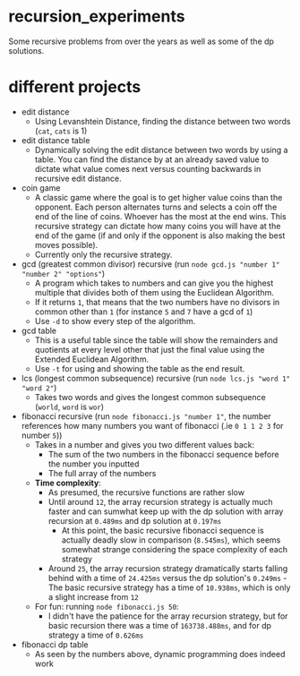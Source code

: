 # recursion_experiments
Some recursive problems from over the years as well as some of the dp solutions.

# different projects
- edit distance
  - Using Levanshtein Distance, finding the distance between two words (`cat`, `cats` is 1)
- edit distance table
  - Dynamically solving the edit distance between two words by using a table. You can find the distance by at an already saved value to dictate what value comes next versus counting backwards in recursive edit distance.
- coin game
  - A classic game where the goal is to get higher value coins than the opponent. Each person alternates turns and selects a coin off the end of the line of coins. Whoever has the most at the end wins. This recursive strategy can dictate how many coins you will have at the end of the game (if and only if the opponent is also making the best moves possible).
  - Currently only the recursive strategy.
- gcd (greatest common divisor) recursive (run `node gcd.js "number 1" "number 2" "options"`)
  - A program which takes to numbers and can give you the highest multiple that divides both of them using the Euclidean Algorithm.
  - If it returns `1`, that means that the two numbers have no divisors in common other than `1` (for instance `5` and `7` have a gcd of `1`)
  - Use `-d` to show every step of the algorithm.
- gcd table
  - This is a useful table since the table will show the remainders and quotients at every level other that just the final value using the Extended Euclidean Algorithm.
  - Use `-t` for using and showing the table as the end result.
- lcs (longest common subsequence) recursive (run `node lcs.js "word 1" "word 2"`)
  - Takes two words and gives the longest common subsequence (`world`, `word` is `wor`)
- fibonacci recursive (run `node fibonacci.js "number 1"`, the number references how many numbers you want of fibonacci (.ie `0 1 1 2 3` for number `5`))
  - Takes in a number and gives you two different values back:
    - The sum of the two numbers in the fibonacci sequence before the number you inputted
    - The full array of the numbers
  - **Time complexity**:
    - As presumed, the recursive functions are rather slow
    - Until around `12`, the array recursion strategy is actually much faster and can sumwhat keep up with the dp solution with array recursion at `0.489ms` and dp solution at `0.197ms`
      - At this point, the basic recursive fibonacci sequence is actually deadly slow in comparison (`8.545ms`), which seems somewhat strange considering the space complexity of each strategy
    - Around `25`, the array recursion strategy dramatically starts falling behind with a time of `24.425ms` versus the dp solution's `0.249ms` - The basic recursive strategy has a time of `10.938ms`, which is only a slight increase from `12`
  - For fun: running `node fibonacci.js 50`:
    - I didn't have the patience for the array recursion strategy, but for basic recursion there was a time of `163738.488ms`, and for dp strategy a time of `0.626ms`
- fibonacci dp table
  - As seen by the numbers above, dynamic programming does indeed work
